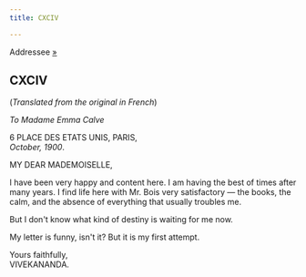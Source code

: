 ```yaml
---
title: CXCIV

---
```





  

  
Addressee [»](../../volume_9/letters_fifth_series/223_mademoiselle.htm)

## CXCIV

(*Translated from the original in French*)

*To Madame Emma Calve*

6 PLACE DES ETATS UNIS, PARIS,  
*October, 1900*.

MY DEAR MADEMOISELLE,

I have been very happy and content here. I am having the best of times
after many years. I find life here with Mr. Bois very satisfactory — the
books, the calm, and the absence of everything that usually troubles me.

But I don't know what kind of destiny is waiting for me now.

My letter is funny, isn't it? But it is my first attempt.

Yours faithfully,  
VIVEKANANDA.


